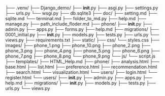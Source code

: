├── .venv/
├── Django_demo/
  ├── __init__.py
  ├── asgi.py
  ├── settings.py
  ├── urls.py
  └── wsgi.py
├── db.sqlite3
├── doc/
  ├── setting.md
  ├── sqlite.md
  └── terminal.md
├── folder_to_md.py
├── help.md
├── manage.py
├── path_include_floder.md
├── phone/
  ├── __init__.py
  ├── admin.py
  ├── apps.py
  ├── forms.py
  ├── help.md
  ├── migrations/
    ├── 0001_initial.py
    ├── __init__.py
  ├── models.py
  ├── tests.py
  ├── urls.py
  └── views.py
├── requirements.txt
├── static/
  ├── css/
    └── styles.css
  ├── images/
    ├── phone_1.png
    ├── phone_10.png
    ├── phone_2.png
    ├── phone_3.png
    ├── phone_4.png
    ├── phone_5.png
    ├── phone_6.png
    ├── phone_7.png
    ├── phone_8.png
    └── phone_9.png
  └── js/
    └── script.js
├── templates/
  ├── HTML_Help.md
  ├── phone/
    ├── analysis.html
    ├── base.html
    ├── list.html
    ├── preference.html
    ├── recommendation.html
    ├── search.html
    └── visualization.html
  └── users/
    ├── login.html
    └── register.html
└── users/
  ├── __init__.py
  ├── admin.py
  ├── apps.py
  ├── help.md
  ├── migrations/
    ├── __init__.py
  ├── models.py
  ├── tests.py
  ├── urls.py
  └── views.py
